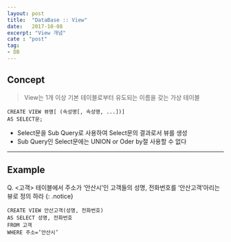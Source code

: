 ```yaml
---
layout: post
title:  "DataBase :: View"
date:   2017-10-08
excerpt: "View 개념"
cate : "post"
tag:
- DB
---
```


## Concept

> View는 1개 이상 기본 테이블로부터 유도되는 이름을 갖는 가상 테이블

 ```
 CREATE VIEW 뷰명[ (속성명[, 속성명, ...])]
 AS SELECT문;
```    

* Select문을 Sub Query로 사용하여 Select문의 결과로서 뷰를 생성
* Sub Query인 Select문에는 UNION or Oder by절 사용할 수 없다

---

## Example

 Q. <고객> 테이블에서 주소가 ‘안산시’인 고객들의 성명, 전화번호를 ‘안산고객’아리는 뷰로 정의 하라
{: .notice}


```    
CREATE VIEW 안산고객(성명, 전화번호)
AS SELECT 성명, 전화번호
FROM 고객
WHERE 주소=’안산시’

```    

